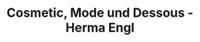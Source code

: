 ---
title: "Cosmetic, Mode und Dessous - Herma Engl"
url: /augsburg/cosmetic-mode-und-dessous-herma-engl/
shop: Kosmetik
---
